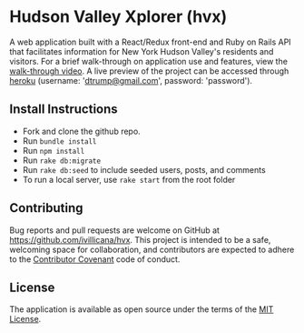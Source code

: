 # Hudson Valley Xplorer (hvx)
A web application built with a React/Redux front-end and Ruby on Rails API that facilitates information for New York Hudson Valley's residents and visitors. For a brief walk-through on application use and features, view the [walk-through video](https://youtu.be/t6htcfnShfM). A live preview of the project can be accessed through [heroku](https://hvx.herokuapp.com) (username: 'dtrump@gmail.com', password: 'password').

## Install Instructions
- Fork and clone the github repo.
- Run `bundle install`
- Run `npm install`
- Run `rake db:migrate`
- Run `rake db:seed` to include seeded users, posts, and comments
- To run a local server, use `rake start` from the root folder

## Contributing

Bug reports and pull requests are welcome on GitHub at https://github.com/ivillicana/hvx. This project is intended to be a safe, welcoming space for collaboration, and contributors are expected to adhere to the [Contributor Covenant](http://contributor-covenant.org) code of conduct.

## License

The application is available as open source under the terms of the [MIT License](https://opensource.org/licenses/MIT).
